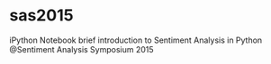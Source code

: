 # sas2015
iPython Notebook brief introduction to Sentiment Analysis in Python @Sentiment Analysis Symposium 2015
